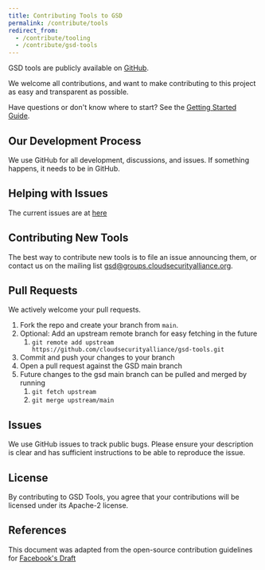 ```yaml
---
title: Contributing Tools to GSD
permalink: /contribute/tools
redirect_from:
  - /contribute/tooling
  - /contribute/gsd-tools
---
```


GSD tools are publicly available on [GitHub](https://github.com/cloudsecurityalliance/gsd-tools).

We welcome all contributions, and want to make contributing to this project as easy and transparent as possible.

Have questions or don't know where to start? See the [Getting Started Guide](https://gsd.id/getting-started).

## Our Development Process

We use GitHub for all development, discussions, and issues. If something happens, it needs to be in GitHub.

## Helping with Issues

The current issues are at [here](https://github.com/cloudsecurityalliance/gsd-tools/issues)

## Contributing New Tools

The best way to contribute new tools is to file an issue announcing them, or contact us on the mailing list gsd@groups.cloudsecurityalliance.org.

## Pull Requests

We actively welcome your pull requests.

1) Fork the repo and create your branch from `main`.
1) Optional: Add an upstream remote branch for easy fetching in the future
    1) `git remote add upstream https://github.com/cloudsecurityalliance/gsd-tools.git`
1) Commit and push your changes to your branch
1) Open a pull request against the GSD main branch
1) Future changes to the gsd main branch can be pulled and merged by running
    1) `git fetch upstream`
    1) `git merge upstream/main`

## Issues

We use GitHub issues to track public bugs. Please ensure your description is
clear and has sufficient instructions to be able to reproduce the issue.

## License

By contributing to GSD Tools, you agree that your contributions will be licensed under its Apache-2 license.

## References

This document was adapted from the open-source contribution guidelines for [Facebook's Draft](https://github.com/facebook/draft-js/blob/a9316a723f9e918afde44dea68b5f9f39b7d9b00/CONTRIBUTING.md)
